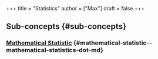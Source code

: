 +++
title = "Statistics"
author = ["Max"]
draft = false
+++

## Sub-concepts {#sub-concepts}


### [Mathematical Statistic](mathematical-statistics.md) {#mathematical-statistic--mathematical-statistics-dot-md}
